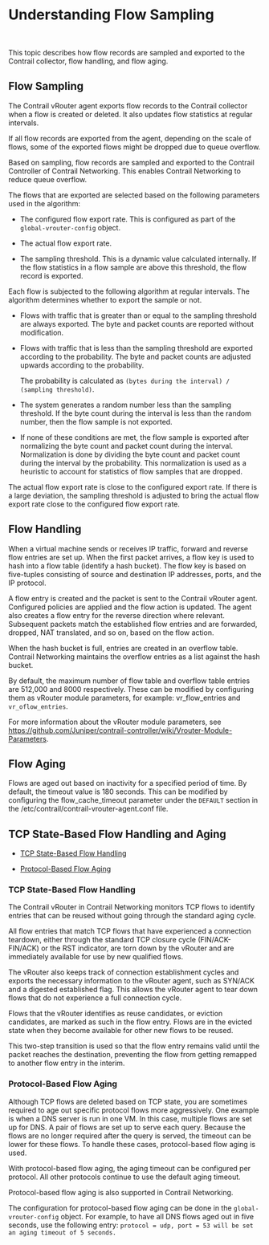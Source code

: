 # Understanding Flow Sampling

 

This topic describes how flow records are sampled and exported to the
Contrail collector, flow handling, and flow aging.

## Flow Sampling

The Contrail vRouter agent exports flow records to the Contrail
collector when a flow is created or deleted. It also updates flow
statistics at regular intervals.

If all flow records are exported from the agent, depending on the scale
of flows, some of the exported flows might be dropped due to queue
overflow.

Based on sampling, flow records are sampled and exported to the Contrail
Controller of Contrail Networking. This enables Contrail Networking to
reduce queue overflow.

The flows that are exported are selected based on the following
parameters used in the algorithm:

-   The configured flow export rate. This is configured as part of the
    `global-vrouter-config` object.

-   The actual flow export rate.

-   The sampling threshold. This is a dynamic value calculated
    internally. If the flow statistics in a flow sample are above this
    threshold, the flow record is exported.

Each flow is subjected to the following algorithm at regular intervals.
The algorithm determines whether to export the sample or not.

-   Flows with traffic that is greater than or equal to the sampling
    threshold are always exported. The byte and packet counts are
    reported without modification.

-   Flows with traffic that is less than the sampling threshold are
    exported according to the probability. The byte and packet counts
    are adjusted upwards according to the probability.

    The probability is calculated as
    `(bytes during the interval) / (sampling threshold)`.

-   The system generates a random number less than the sampling
    threshold. If the byte count during the interval is less than the
    random number, then the flow sample is not exported.

-   If none of these conditions are met, the flow sample is exported
    after normalizing the byte count and packet count during the
    interval. Normalization is done by dividing the byte count and
    packet count during the interval by the probability. This
    normalization is used as a heuristic to account for statistics of
    flow samples that are dropped.

The actual flow export rate is close to the configured export rate. If
there is a large deviation, the sampling threshold is adjusted to bring
the actual flow export rate close to the configured flow export rate.

## Flow Handling

When a virtual machine sends or receives IP traffic, forward and reverse
flow entries are set up. When the first packet arrives, a flow key is
used to hash into a flow table (identify a hash bucket). The flow key is
based on five-tuples consisting of source and destination IP addresses,
ports, and the IP protocol.

A flow entry is created and the packet is sent to the Contrail vRouter
agent. Configured policies are applied and the flow action is updated.
The agent also creates a flow entry for the reverse direction where
relevant. Subsequent packets match the established flow entries and are
forwarded, dropped, NAT translated, and so on, based on the flow action.

When the hash bucket is full, entries are created in an overflow table.
Contrail Networking maintains the overflow entries as a list against the
hash bucket.

By default, the maximum number of flow table and overflow table entries
are 512,000 and 8000 respectively. These can be modified by configuring
them as vRouter module parameters, for example: <span class="cli"
v-pre="">vr\_flow\_entries</span> and `vr_oflow_entries`.

For more information about the vRouter module parameters, see
<https://github.com/Juniper/contrail-controller/wiki/Vrouter-Module-Parameters>.

## Flow Aging

Flows are aged out based on inactivity for a specified period of time.
By default, the timeout value is 180 seconds. This can be modified by
configuring the <span class="cli" v-pre="">flow\_cache\_timeout</span>
parameter under the `DEFAULT` section in the <span class="cli"
v-pre="">/etc/contrail/contrail-vrouter-agent.conf</span> file.

## TCP State-Based Flow Handling and Aging

-   [TCP State-Based Flow Handling](flow-sample-overview.html#jd0e106)

-   [Protocol-Based Flow Aging](flow-sample-overview.html#jd0e119)

### TCP State-Based Flow Handling

The Contrail vRouter in Contrail Networking monitors TCP flows to
identify entries that can be reused without going through the standard
aging cycle.

All flow entries that match TCP flows that have experienced a connection
teardown, either through the standard TCP closure cycle
(FIN/ACK-FIN/ACK) or the RST indicator, are torn down by the vRouter and
are immediately available for use by new qualified flows.

The vRouter also keeps track of connection establishment cycles and
exports the necessary information to the vRouter agent, such as SYN/ACK
and a digested established flag. This allows the vRouter agent to tear
down flows that do not experience a full connection cycle.

Flows that the vRouter identifies as reuse candidates, or eviction
candidates, are marked as such in the flow entry. Flows are in the
evicted state when they become available for other new flows to be
reused.

This two-step transition is used so that the flow entry remains valid
until the packet reaches the destination, preventing the flow from
getting remapped to another flow entry in the interim.

### Protocol-Based Flow Aging

Although TCP flows are deleted based on TCP state, you are sometimes
required to age out specific protocol flows more aggressively. One
example is when a DNS server is run in one VM. In this case, multiple
flows are set up for DNS. A pair of flows are set up to serve each
query. Because the flows are no longer required after the query is
served, the timeout can be lower for these flows. To handle these cases,
protocol-based flow aging is used.

With protocol-based flow aging, the aging timeout can be configured per
protocol. All other protocols continue to use the default aging timeout.

Protocol-based flow aging is also supported in Contrail Networking.

The configuration for protocol-based flow aging can be done in the
`global-vrouter-config` object. For example, to have all DNS flows aged
out in five seconds, use the following entry:
`protocol = udp, port = 53 will be set an aging timeout of 5 seconds.`

 
